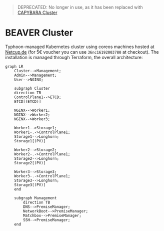 > DEPRECATED: No longer in use, as it has been replaced with [CAPYBARA Cluster](../capybara)

# BEAVER Cluster

Typhoon-managed Kubernetes cluster using coreos machines hosted at [Netcup.de](netcup.de) (for 5€ voucher you can
use `36nc16192003780` at checkout). The installation is managed through Terraform, the overall architecture:

```mermaid
graph LR
    Cluster-->Management;
    Admin-->Management;
    User-->NGINX;

    subgraph Cluster
    direction TB
    ControlPlane1-->ETCD;
    ETCD[(ETCD)]

    NGINX-->Worker1;
    NGINX-->Worker2;
    NGINX-->Worker3;
    
    Worker1-->Storage1;
    Worker1-.->ControlPlane1;
    Storage1-->Longhorn;
    Storage1[(PV)]

    Worker2-->Storage2;
    Worker2-.->ControlPlane1;
    Storage2-->Longhorn;
    Storage2[(PV)]

    Worker3-->Storage3;
    Worker3-.->ControlPlane1;
    Storage3-->Longhorn;
    Storage3[(PV)]
    end

    subgraph Management
        direction TB
        DNS-->PremiseManager;
        NetworkBoot-->PremiseManager;
        Matchbox-->PremiseManager;
        SSH-->PremiseManager;
    end
```